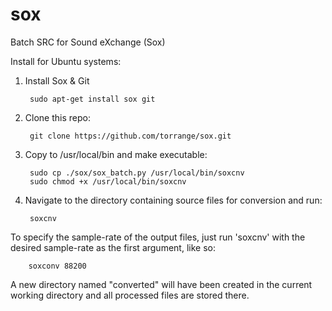 sox
===

Batch SRC for Sound eXchange (Sox)

Install for Ubuntu systems:


1. Install Sox & Git
	
		sudo apt-get install sox git



2. Clone this repo:

		git clone https://github.com/torrange/sox.git



3. Copy to /usr/local/bin and make executable:

		sudo cp ./sox/sox_batch.py /usr/local/bin/soxcnv
		sudo chmod +x /usr/local/bin/soxcnv


4. Navigate to the directory containing source files for conversion and run:

		soxcnv 


To specify the sample-rate of the output files, just run 'soxcnv' with the desired sample-rate as the first argument, like so:

		soxconv 88200
		
	
A new directory named "converted" will have been created in the current working directory and
all processed files are stored there. 

